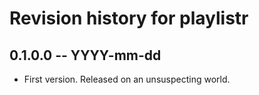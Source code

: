 # Revision history for playlistr

## 0.1.0.0  -- YYYY-mm-dd

* First version. Released on an unsuspecting world.
